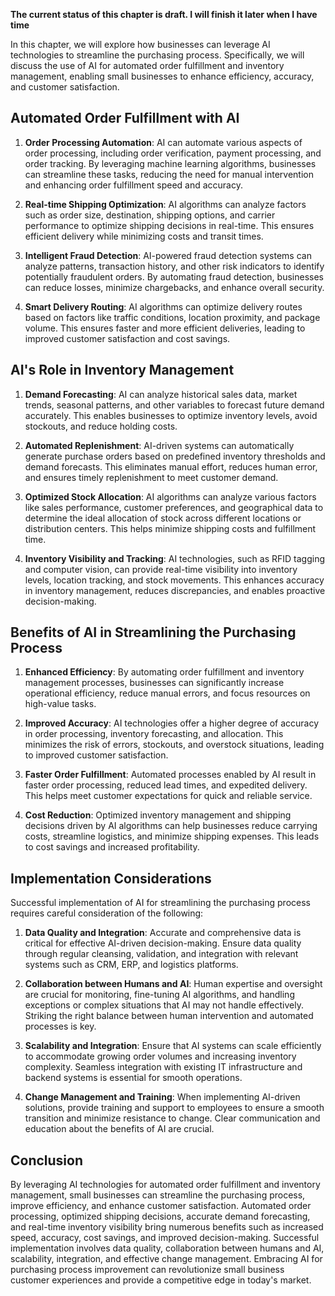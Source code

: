**The current status of this chapter is draft. I will finish it later when I have time**

In this chapter, we will explore how businesses can leverage AI technologies to streamline the purchasing process. Specifically, we will discuss the use of AI for automated order fulfillment and inventory management, enabling small businesses to enhance efficiency, accuracy, and customer satisfaction.

Automated Order Fulfillment with AI
-----------------------------------

1. **Order Processing Automation**: AI can automate various aspects of order processing, including order verification, payment processing, and order tracking. By leveraging machine learning algorithms, businesses can streamline these tasks, reducing the need for manual intervention and enhancing order fulfillment speed and accuracy.

2. **Real-time Shipping Optimization**: AI algorithms can analyze factors such as order size, destination, shipping options, and carrier performance to optimize shipping decisions in real-time. This ensures efficient delivery while minimizing costs and transit times.

3. **Intelligent Fraud Detection**: AI-powered fraud detection systems can analyze patterns, transaction history, and other risk indicators to identify potentially fraudulent orders. By automating fraud detection, businesses can reduce losses, minimize chargebacks, and enhance overall security.

4. **Smart Delivery Routing**: AI algorithms can optimize delivery routes based on factors like traffic conditions, location proximity, and package volume. This ensures faster and more efficient deliveries, leading to improved customer satisfaction and cost savings.

AI's Role in Inventory Management
---------------------------------

1. **Demand Forecasting**: AI can analyze historical sales data, market trends, seasonal patterns, and other variables to forecast future demand accurately. This enables businesses to optimize inventory levels, avoid stockouts, and reduce holding costs.

2. **Automated Replenishment**: AI-driven systems can automatically generate purchase orders based on predefined inventory thresholds and demand forecasts. This eliminates manual effort, reduces human error, and ensures timely replenishment to meet customer demand.

3. **Optimized Stock Allocation**: AI algorithms can analyze various factors like sales performance, customer preferences, and geographical data to determine the ideal allocation of stock across different locations or distribution centers. This helps minimize shipping costs and fulfillment time.

4. **Inventory Visibility and Tracking**: AI technologies, such as RFID tagging and computer vision, can provide real-time visibility into inventory levels, location tracking, and stock movements. This enhances accuracy in inventory management, reduces discrepancies, and enables proactive decision-making.

Benefits of AI in Streamlining the Purchasing Process
-----------------------------------------------------

1. **Enhanced Efficiency**: By automating order fulfillment and inventory management processes, businesses can significantly increase operational efficiency, reduce manual errors, and focus resources on high-value tasks.

2. **Improved Accuracy**: AI technologies offer a higher degree of accuracy in order processing, inventory forecasting, and allocation. This minimizes the risk of errors, stockouts, and overstock situations, leading to improved customer satisfaction.

3. **Faster Order Fulfillment**: Automated processes enabled by AI result in faster order processing, reduced lead times, and expedited delivery. This helps meet customer expectations for quick and reliable service.

4. **Cost Reduction**: Optimized inventory management and shipping decisions driven by AI algorithms can help businesses reduce carrying costs, streamline logistics, and minimize shipping expenses. This leads to cost savings and increased profitability.

Implementation Considerations
-----------------------------

Successful implementation of AI for streamlining the purchasing process requires careful consideration of the following:

1. **Data Quality and Integration**: Accurate and comprehensive data is critical for effective AI-driven decision-making. Ensure data quality through regular cleansing, validation, and integration with relevant systems such as CRM, ERP, and logistics platforms.

2. **Collaboration between Humans and AI**: Human expertise and oversight are crucial for monitoring, fine-tuning AI algorithms, and handling exceptions or complex situations that AI may not handle effectively. Striking the right balance between human intervention and automated processes is key.

3. **Scalability and Integration**: Ensure that AI systems can scale efficiently to accommodate growing order volumes and increasing inventory complexity. Seamless integration with existing IT infrastructure and backend systems is essential for smooth operations.

4. **Change Management and Training**: When implementing AI-driven solutions, provide training and support to employees to ensure a smooth transition and minimize resistance to change. Clear communication and education about the benefits of AI are crucial.

Conclusion
----------

By leveraging AI technologies for automated order fulfillment and inventory management, small businesses can streamline the purchasing process, improve efficiency, and enhance customer satisfaction. Automated order processing, optimized shipping decisions, accurate demand forecasting, and real-time inventory visibility bring numerous benefits such as increased speed, accuracy, cost savings, and improved decision-making. Successful implementation involves data quality, collaboration between humans and AI, scalability, integration, and effective change management. Embracing AI for purchasing process improvement can revolutionize small business customer experiences and provide a competitive edge in today's market.
